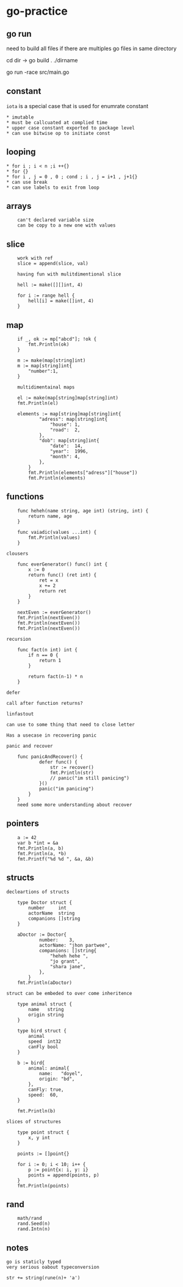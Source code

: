 # go-practice

## go run

need to build all files if there are multiples go files in same directory

cd dir -> go build .
./dirname

go run -race src/main.go

## constant

`iota` is a special case that is used for enumrate constant

    * imutable
    * must be callcuated at complied time
    * upper case constant exported to package level
    * can use bitwise op to initiate const

## looping

    * for i ; i < n ;i ++{}
    * for {}
    * for i , j = 0 , 0 ; cond ; i , j = i+1 , j+1{}
    * can use break
    * can use labels to exit from loop

## arrays

        can't declared variable size
        can be copy to a new one with values

## slice

        work with ref
        slice = append(slice, val)
        
        having fun with mulitdimentional slice
        
        hell := make([][]int, 4)
        
        for i := range hell {
            hell[i] = make([]int, 4)
        }

## map

        if _, ok := mp["abcd"]; !ok {
            fmt.Println(ok)
        }

        m := make(map[string]int)
        m := map[string]int{
            "number":1,
        }

        multidimentainal maps

        el := make(map[string]map[string]int)
        fmt.Println(el)

        elements := map[string]map[string]int{
                "adress": map[string]int{
                    "house": 1,
                    "road":  2,
                },
                "dob": map[string]int{
                    "date":  14,
                    "year":  1996,
                    "month": 4,
                },
            }
            fmt.Println(elements["adress"]["house"])
            fmt.Println(elements)

## functions

        func heheh(name string, age int) (string, int) {
            return name, age
        }

        func vaiadic(values ...int) {
            fmt.Println(values)
        }

`clousers`

        func everGenerator() func() int {
            x := 0
            return func() (ret int) {
                ret = x
                x += 2
                return ret
            }
        }

        nextEven := everGenerator()
        fmt.Println(nextEven())
        fmt.Println(nextEven())
        fmt.Println(nextEven())

`recursion`

        func fact(n int) int {
            if n == 0 {
                return 1
            }

            return fact(n-1) * n
        }
`defer`

    call after function returns?

    linfastout

    can use to some thing that need to close letter

    Has a usecase in recovering panic

`panic and recover`

        func panicAndRecover() {
                defer func() {
                    str := recover()
                    fmt.Println(str)
                    // panic("im still panicing")
                }()
                panic("im panicing")
            }
        }
        need some more understanding about recover

## pointers

        a := 42
        var b *int = &a
        fmt.Println(a, b)
        fmt.Println(a, *b)
        fmt.Printf("%d %d ", &a, &b)

## structs

`decleartions of structs`

        type Doctor struct {
            number     int
            actorName  string
            companions []string
        }

        aDoctor := Doctor{
                number:    3,
                actorName: "jhon partwee",
                companions: []string{
                    "heheh hehe ",
                    "jo grant",
                    "shara jane",
                },
            }
        fmt.Println(aDoctor)

`struct can be embeded to over come inheritence`

        type animal struct {
            name   string
            origin string
        }

        type bird struct {
            animal
            speed  int32
            canFly bool
        }

        b := bird{
            animal: animal{
                name:   "doyel",
                origin: "bd",
            },
            canFly: true,
            speed:  60,
        }

        fmt.Println(b)

`slices of structures`

        type point struct {
            x, y int
        }

        points := []point{}

        for i := 0; i < 10; i++ {
            p := point{x: i, y: i}
            points = append(points, p)
        }
        fmt.Println(points)

## rand

        math/rand
        rand.Seed(n)
        rand.Intn(n)

## notes

    go is staticly typed
    very serious oabout typeconversion
    
    str += string(rune(n)+ 'a')
